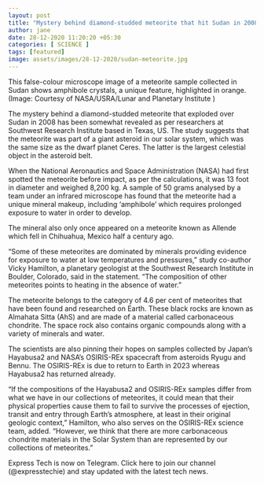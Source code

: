 ```yaml
---
layout: post
title: "Mystery behind diamond-studded meteorite that hit Sudan in 2008 revealed"
author: jane 
date: 28-12-2020 11:20:20 +05:30 
categories: [ SCIENCE ] 
tags: [featured]
image: assets/images/28-12-2020/sudan-meteorite.jpg
---
```

This false-colour microscope image of a meteorite sample collected in Sudan shows amphibole crystals, a unique feature, highlighted in orange. (Image: Courtesy of NASA/USRA/Lunar and Planetary Institute )

The mystery behind a diamond-studded meteorite that exploded over Sudan in 2008 has been somewhat revealed as per researchers at Southwest Research Institute based in Texas, US. The study suggests that the meteorite was part of a giant asteroid in our solar system, which was the same size as the dwarf planet Ceres. The latter is the largest celestial object in the asteroid belt.

When the National Aeronautics and Space Administration (NASA) had first spotted the meteorite before impact, as per the calculations, it was 13 foot in diameter and weighed 8,200 kg. A sample of 50 grams analysed by a team under an infrared microscope has found that the meteorite had a unique mineral makeup, including ‘amphibole’ which requires prolonged exposure to water in order to develop.

The mineral also only once appeared on a meteorite known as Allende which fell in Chihuahua, Mexico half a century ago.

“Some of these meteorites are dominated by minerals providing evidence for exposure to water at low temperatures and pressures,” study co-author Vicky Hamilton, a planetary geologist at the Southwest Research Institute in Boulder, Colorado, said in the statement. “The composition of other meteorites points to heating in the absence of water.”

The meteorite belongs to the category of 4.6 per cent of meteorites that have been found and researched on Earth. These black rocks are known as Almahata Sitta (AhS) and are made of a material called carbonaceous chondrite. The space rock also contains organic compounds along with a variety of minerals and water.

The scientists are also pinning their hopes on samples collected by Japan’s Hayabusa2 and NASA’s OSIRIS-REx spacecraft from asteroids Ryugu and Bennu. The OSIRIS-REx is due to return to Earth in 2023 whereas Hayabusa2 has returned already.

“If the compositions of the Hayabusa2 and OSIRIS-REx samples differ from what we have in our collections of meteorites, it could mean that their physical properties cause them to fail to survive the processes of ejection, transit and entry through Earth’s atmosphere, at least in their original geologic context,” Hamilton, who also serves on the OSIRIS-REx science team, added. “However, we think that there are more carbonaceous chondrite materials in the Solar System than are represented by our collections of meteorites.”

Express Tech is now on Telegram. Click here to join our channel (@expresstechie) and stay updated with the latest tech news.